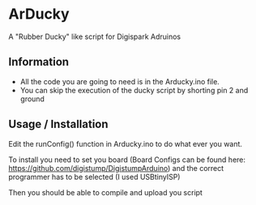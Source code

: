 # ArDucky
A "Rubber Ducky" like script for Digispark Adruinos


## Information
* All the code you are going to need is in the Arducky.ino file.
* You can skip the execution of the ducky script by shorting pin 2 and ground

## Usage / Installation
Edit the runConfig() function in Arducky.ino to do what ever you want.

To install you need to set you board (Board Configs can be found here: https://github.com/digistump/DigistumpArduino) and the correct programmer has to be selected (I used USBtinyISP)

Then you should be able to compile and upload you script
